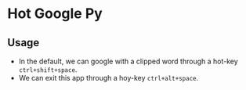 # Hot Google Py

## Usage

- In the default, we can google with a clipped word through a hot-key `ctrl+shift+space`.
- We can exit this app through a hoy-key `ctrl+alt+space`.
